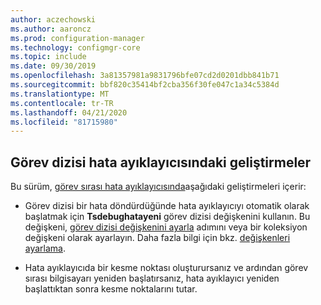 ```yaml
---
author: aczechowski
ms.author: aaroncz
ms.prod: configuration-manager
ms.technology: configmgr-core
ms.topic: include
ms.date: 09/30/2019
ms.openlocfilehash: 3a81357981a9831796bfe07cd2d0201dbb841b71
ms.sourcegitcommit: bbf820c35414bf2cba356f30fe047c1a34c5384d
ms.translationtype: MT
ms.contentlocale: tr-TR
ms.lasthandoff: 04/21/2020
ms.locfileid: "81715980"
---
```

## <a name="improvements-to-task-sequence-debugger"></a><a name="bkmk_tsdebug"></a>Görev dizisi hata ayıklayıcısındaki geliştirmeler

Bu sürüm, [görev sırası hata ayıklayıcısında](../../../../../osd/deploy-use/debug-task-sequence.md)aşağıdaki geliştirmeleri içerir:

- Görev dizisi bir hata döndürdüğünde hata ayıklayıcıyı otomatik olarak başlatmak için **Tsdebughatayeni** görev dizisi değişkenini kullanın. Bu değişkeni, [görev dizisi değişkenini ayarla](../../../../../osd/understand/task-sequence-steps.md#BKMK_SetTaskSequenceVariable) adımını veya bir koleksiyon değişkeni olarak ayarlayın.<!-- 5012536 --> Daha fazla bilgi için bkz. [değişkenleri ayarlama](../../../../../osd/understand/using-task-sequence-variables.md#bkmk_set).

- Hata ayıklayıcıda bir kesme noktası oluşturursanız ve ardından görev sırası bilgisayarı yeniden başlatırsanız, hata ayıklayıcı yeniden başlattıktan sonra kesme noktalarını tutar.<!-- 5012509 -->
